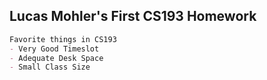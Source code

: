 ## Lucas Mohler's First CS193 Homework


```markdown
Favorite things in CS193
- Very Good Timeslot
- Adequate Desk Space
- Small Class Size


```

